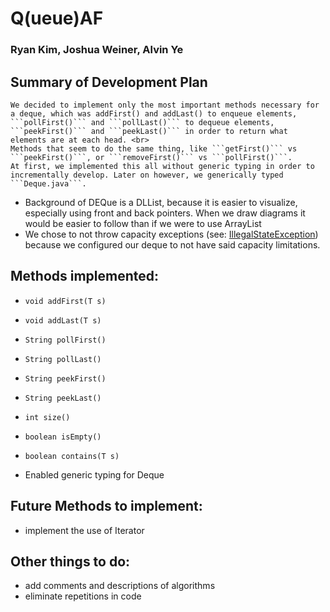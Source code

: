 # Q(ueue)AF
### Ryan Kim, Joshua Weiner, Alvin Ye
## Summary of Development Plan
	We decided to implement only the most important methods necessary for a deque, which was addFirst() and addLast() to enqueue elements, ```pollFirst()``` and ```pollLast()``` to dequeue elements, ```peekFirst()``` and ```peekLast()``` in order to return what elements are at each head. <br>
	Methods that seem to do the same thing, like ```getFirst()``` vs ```peekFirst()```, or ```removeFirst()``` vs ```pollFirst()```.
	At first, we implemented this all without generic typing in order to incrementally develop. Later on however, we generically typed ```Deque.java```.  
* Background of DEQue is a DLList, because it is easier to visualize, especially using front and back pointers. When we draw diagrams it would be easier to follow than if we were to use ArrayList
* We chose to not throw capacity exceptions (see: [IllegalStateException](https://docs.oracle.com/javase/7/docs/api/java/lang/IllegalStateException.html)) because we configured our deque to not have said capacity limitations.

## Methods implemented:
* ```void addFirst(T s)```
* ```void addLast(T s)```
* ```String pollFirst()```
* ```String pollLast()```
* ```String peekFirst()```
* ```String peekLast()```
* ```int size()```
* ```boolean isEmpty()```
* ```boolean contains(T s)```

* Enabled generic typing for Deque

## Future Methods to implement:
* implement the use of Iterator

## Other things to do:
* add comments and descriptions of algorithms
* eliminate repetitions in code
